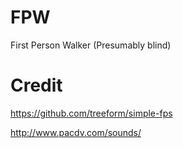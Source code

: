 # FPW
First Person Walker (Presumably blind)

# Credit

https://github.com/treeform/simple-fps

http://www.pacdv.com/sounds/